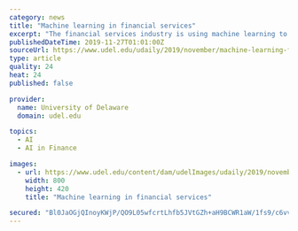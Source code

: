 ```yaml
---
category: news
title: "Machine learning in financial services"
excerpt: "The financial services industry is using machine learning to revolutionize its processes and rapidly improve financial outcomes, and its potential seems limitless. That’s why the University of Delaware’s Institute for Financial Services Analytics (IFSA ..."
publishedDateTime: 2019-11-27T01:01:00Z
sourceUrl: https://www.udel.edu/udaily/2019/november/machine-learning-financial-services-ifsa/
type: article
quality: 24
heat: 24
published: false

provider:
  name: University of Delaware
  domain: udel.edu

topics:
  - AI
  - AI in Finance

images:
  - url: https://www.udel.edu/content/dam/udelImages/udaily/2019/november/fb-info-dark-datae-GettyImages-1156834914_dark-800x420.jpg
    width: 800
    height: 420
    title: "Machine learning in financial services"

secured: "Bl0JaOGjQInoyKWjP/QO9L05wfcrtLhfb5JVtGZh+aH9BCWR1aW/1fs9/c6vv/5fCTS/GaBfVvnlq9of8X9LSjcxe9bqOGVF9JpFYRSz+J7Hvo1aHGhKMZkme2509od/JBZNz6CNqggN0squuNihCIhx6dflCX51lYgmQ2yGj05AZmGt/q4uzVKxXfxvrpm8Kb2StpCleuTBgVW+kMeJVBh4YfZ9PDx4eArEXMM9SSvYta64EUz9odieI2xHN0Lycm6wBAnJFRNm7u/Xn6Sjcg==;Wdh3l8PtsgRcUoXAt/VNAA=="
---
```


